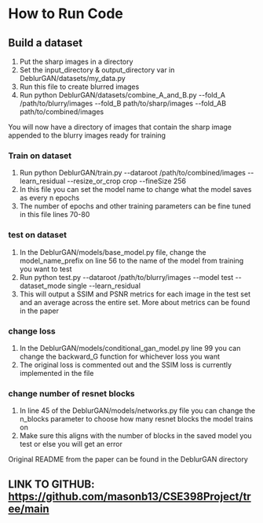 # How to Run Code

## Build a dataset
1. Put the sharp images in a directory
2. Set the input_directory & output_directory var in DeblurGAN/datasets/my_data.py
3. Run this file to create blurred images
4. Run python DeblurGAN/datasets/combine_A_and_B.py --fold_A /path/to/blurry/images --fold_B path/to/sharp/images --fold_AB path/to/combined/images

You will now have a directory of images that contain the sharp image appended to the blurry images ready for training

### Train on dataset
1. Run python DeblurGAN/train.py --dataroot /path/to/combined/images --learn_residual --resize_or_crop crop --fineSize 256
2. In this file you can set the model name to change what the model saves as every n epochs
3. The number of epochs and other training parameters can be fine tuned in this file lines 70-80

### test on dataset
1. In the DeblurGAN/models/base_model.py file, change the model_name_prefix on line 56 to the name of the model from training you want to test
2. Run python test.py --dataroot /path/to/blurry/images --model test --dataset_mode single --learn_residual
3. This will output a SSIM and PSNR metrics for each image in the test set and an average across the entire set. More about metrics can be found in the paper

### change loss 
1. In the DeblurGAN/models/conditional_gan_model.py line 99 you can change the backward_G function for whichever loss you want
2. The original loss is commented out and the SSIM loss is currently implemented in the file

### change number of resnet blocks
1. In line 45 of the DeblurGAN/models/networks.py file you can change the n_blocks parameter to choose how many resnet blocks the model trains on
2. Make sure this aligns with the number of blocks in the saved model you test or else you will get an error

Original README from the paper can be found in the DeblurGAN directory

## LINK TO GITHUB: https://github.com/masonb13/CSE398Project/tree/main
